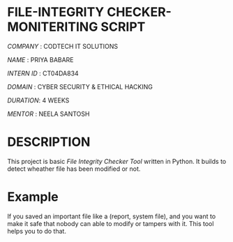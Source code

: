 # FILE-INTEGRITY CHECKER-MONITERITING SCRIPT

*COMPANY* : CODTECH IT SOLUTIONS

*NAME* : PRIYA BABARE

*INTERN ID* : CT04DA834 

*DOMAIN* : CYBER  SECURITY & ETHICAL  HACKING

*DURATION*: 4 WEEKS

*MENTOR* : NEELA SANTOSH

# DESCRIPTION

This project is basic *File Integrity Checker Tool* written in Python. It builds to detect wheather file has been modified or not.

# Example

If you saved an important file like a (report, system file), and you want to make it safe that nobody can able to modify or tampers with it. This tool helps you to do that.
